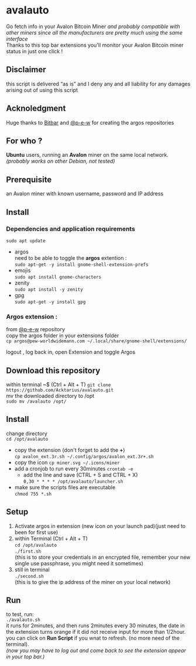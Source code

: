 # avalauto
Go fetch info in your Avalon Bitcoin Miner *and probably compatible with other miners since all the manufacturers are pretty much using the same interface*     
Thanks to this top bar extensions you'll monitor your Avalon Bitcoin miner status in just one click !  

## Disclaimer  
this script is delivered “as is” and I deny any and all liability for any damages arising out of using this script   

## Acknoledgment
Huge thanks to [Bitbar](https://github.com/matryer/bitbar) and [@p-e-w](https://github.com/p-e-w/argos) for creating the argos repositories  

## For who ?
**Ubuntu** users, running an **Avalon** miner on the same local network.  
*(probably works on other Debian, not tested)*  

## Prerequisite
an Avalon miner with known username, password and IP address

## Install
### Dependencies and application requirements
`sudo apt update`  
 * argos  
need to be able to toggle the **argos** extention :  
`sudo apt-get -y install gnome-shell-extension-prefs`  
 * emojis  
`sudo apt install gnome-characters`
 * zenity  
`sudo apt install -y zenity`
 * gpg  
`sudo apt-get -y install gpg`

### Argos extension :
from [@p-e-w](https://github.com/p-e-w/argos) repository  
copy the argos folder in your extensions folder  
`cp argos@pew-worldwidemann.com ~/.local/share/gnome-shell/extensions/`  
  
logout , log back in, open Extension and toggle Argos  

## Download this repository
within terminal ~$  (Ctrl + Alt + T)
`git clone https://github.com/Acktarius/avalauto.git`  
mv the downloaded directory to /opt  
`sudo mv /avalauto /opt/`   

## Install  
change directory  
`cd /opt/avalauto`  
 * copy the extension (don't forget to add the **+**)  
`cp avalon_ext.3r.sh ~/.config/argos/avalon_ext.3r+.sh`  
 * copy the icon
`cp miner.svg ~/.icons/miner`
 * add a cronjob to run every 30minutes
`crontab -e`
   * add the line and save (CTRL + S and CTRL + X)   
    `0,30 * * * * /opt/avalauto/launcher.sh`      
 * make sure the scripts files are executable  
`chmod 755 *.sh`

## Setup
1. Activate argos in extension (new icon on your launch pad)(just need to been for first use)  
2. within Terminal (Ctrl + Alt + T)  
   `cd /opt/avalauto`  
   `./first.sh`  
   (this is to store your credentials in an encrypted file, remember your new single use passphrase, you might need it sometimes)  
3. still in terminal  
   `./second.sh`  
   (this is to give the ip address of the miner on your local network)   
## Run  
to test, run:  
`./avalauto.sh`   
it runs for 2minutes, and then runs 2minutes every 30 minutes, the date in the extension turns <span color='#ff7f50'>orange</span> if it did not receive input for more than 1/2hour.   
you can click on **Run Script** if you wnat to refresh. (no more need of the terminal).    
*(now you may have to log out and come back to see the extension appear in your top bar.)*

